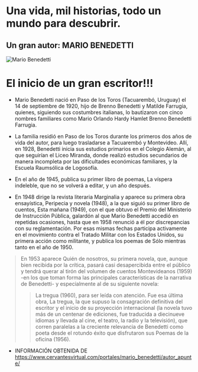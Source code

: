 # Una vida, mil historias, todo un mundo para descubrir. 
## Un gran autor: MARIO BENEDETTI
![Mario Benedetti](https://media.admagazine.com/photos/66c62faafb7daf871bb8f16e/master/w_1600%2Cc_limit/mario-benedetti-en-biblioteca.jpg)

# El inicio de un gran escritor!!!
* Mario Benedetti nació en Paso de los Toros (Tacuarembó, Uruguay) el 14 de septiembre de 1920, hijo de Brenno Benedetti y Matilde Farrugia, quienes, siguiendo sus costumbres italianas, lo bautizaron con cinco nombres
familiares como Mario Orlando Hardy Hamlet Brenno Benedetti Farrugia.
* La familia residió en Paso de los Toros durante los primeros dos años de vida del autor, para luego trasladarse a Tacuarembó y Montevideo. Allí, en 1928, Benedetti inicia sus estudios primarios en el Colegio Alemán, al que seguirían el Liceo Miranda, donde realizó estudios secundarios de manera incompleta por las dificultades económicas familiares, y la Escuela Raumsólica de Logosofía.



* En el año de 1945, publica su primer libro de poemas, La víspera indeleble, que no se volverá a editar, y un año después.
* En 1948 dirige la revista literaria Marginalia y aparece su primera obra ensayística, Peripecia y novela (1948), a la que siguió su primer libro de cuentos, Esta mañana (1949), con el que obtuvo el Premio del Ministerio de Instrucción Pública, galardón al que Mario Benedetti accedió en repetidas ocasiones, hasta que en 1958 renunció a él por discrepancias con su reglamentación. Por esas mismas fechas participa activamente en el movimiento contra el Tratado Militar con los Estados Unidos, su primera acción como militante, y publica los poemas de Sólo mientras tanto en el año de 1950.

>En 1953 aparece Quién de nosotros, su primera novela, que, aunque bien recibida por la crítica, pasará casi desapercibida entre el público y tendrá querar al tirón del volumen de cuentos Montevideanos (1959) -en los que toman forma las principales características de la narrativa de Benedetti- y especialmente al de su siguiente novela: 
>>La tregua (1960), para ser leída con atención. Fue esa última obra, La tregua, la que supuso la consagración definitiva del escritor y el inicio de su proyección internacional (la novela tuvo más de un centenar de ediciones, fue traducida a diecinueve idiomas y llevada al cine, el teatro, la radio y la televisión), que corren paralelas a la creciente relevancia de Benedetti como poeta desde el rotundo éxito que disfrutaron sus Poemas de la oficina (1956).


* INFORMACIÓN OBTENIDA DE https://www.cervantesvirtual.com/portales/mario_benedetti/autor_apunte/
